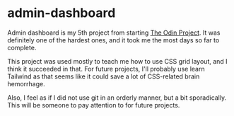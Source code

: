 # admin-dashboard

Admin dashboard is my 5th project from starting [The Odin Project](https://www.theodinproject.com/). It was definitely one of the hardest ones, and it took me the most days so far to complete.

This project was used mostly to teach me how to use CSS grid layout, and I think it succeeded in that.
For future projects, I'll probably use learn Tailwind as that seems like it could save a lot of CSS-related brain hemorrhage.

Also, I feel as if I did not use git in an orderly manner, but a bit sporadically. This will be someone to pay attention to for future projects.